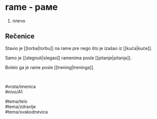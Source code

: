# rame - раме

1. плечо  

## Rečenice

Stavio je [[torba|torbu]] na rame pre nego što je izašao iz [[kuća|kuće]].  

Samo je [[slegnuti|slegao]] ramenima posle [[pitanje|pitanja]].

Bolelo ga je rame posle [[trening|treninga]].  

<br>

#vrsta/imenica  
#nivo/A1  

#tema/telo  
#tema/zdravlje  
#tema/svakodnevica  
